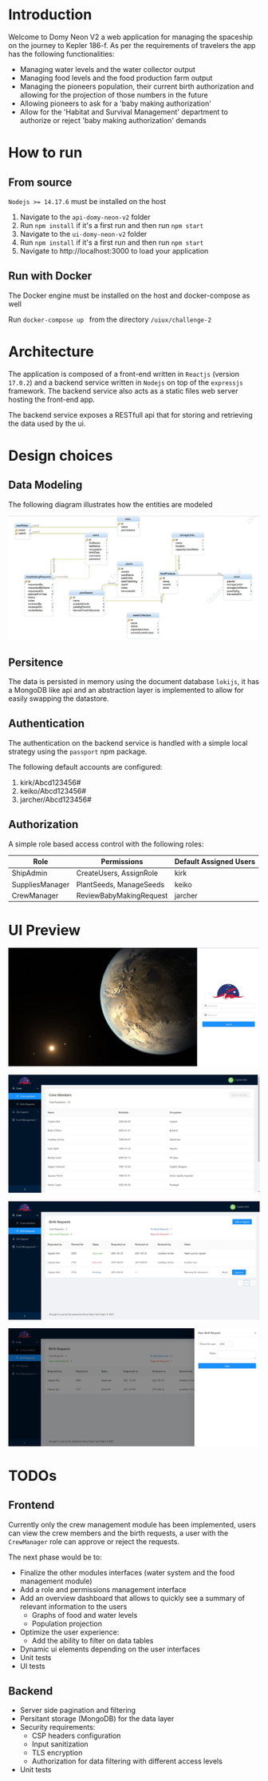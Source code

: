 # Introduction

Welcome to Domy Neon V2 a web application for managing the spaceship on the journey to Kepler 186-f. As per the requirements of travelers the app has the following functionalities:

+ Managing water levels and the water collector output
+ Managing food levels and the food production farm output
+ Managing the pioneers population, their current birth authorization and allowing for the projection of those numbers in the future
+ Allowing pioneers to ask for a 'baby making authorization'
+ Allow for the 'Habitat and Survival Management' department to authorize or reject 'baby making authorization' demands

# How to run

## From source

`Nodejs >= 14.17.6` must be installed on the host

1. Navigate to the `api-domy-neon-v2` folder
2. Run `npm install` if it's a first run and then run `npm start`
3. Navigate to the `ui-domy-neon-v2` folder
4. Run `npm install` if it's a first run and then run `npm start`
5. Navigate to http://localhost:3000 to load your application

## Run with Docker

The Docker engine must be installed on the host and docker-compose as well

Run `docker-compose up ` from the directory `/uiux/challenge-2`

# Architecture

The application is composed of a front-end written in `Reactjs` (version `17.0.2`) and a backend service written in `Nodejs` on top of the `expressjs` framework. The backend service also acts as a static files web server hosting the front-end app.

The backend service exposes a RESTfull api that for storing and retrieving the data used by the ui.


# Design choices

## Data Modeling

The following diagram illustrates how the entities are modeled

![Domy-Neon-DB-Schema](./docs-assets/db/db-schema.jpg)

## Persitence

The data is persisted in memory using the document database `lokijs`, it has a MongoDB like api and an abstraction layer is implemented to allow for easily swapping the datastore.

## Authentication

The authentication on the backend service is handled with a simple local strategy using the `passport` npm package.

The following default accounts are configured:

1. kirk/Abcd123456#
2. keiko/Abcd123456#
3. jarcher/Abcd123456#

## Authorization

A simple role based access control with the following roles:

| Role            | Permissions             | Default Assigned Users |
| --------------- | ----------------------- | ---------------------- |
| ShipAdmin       | CreateUsers, AssignRole | kirk                   |
| SuppliesManager | PlantSeeds, ManageSeeds | keiko                  |
| CrewManager     | ReviewBabyMakingRequest | jarcher                |


# UI Preview

![Login Page](./docs-assets/ui/domy-neon-v2-login-page.jpg)

![Cre Members](./docs-assets/ui/domy-neon-v2-crew-members-page.jpg)

![Birth Requests](./docs-assets/ui/domy-neon-v2-birth-requests-list.jpg)

![Add Birth Request](./docs-assets/ui/domy-neon-v2-add-birth-request.jpg)


# TODOs

## Frontend

Currently only the crew management module has been implemented, users can view the crew members and the birth requests, a user with the `CrewManager` role can approve or reject the requests.

The next phase would be to:
- Finalize the other modules interfaces (water system and the food management module)
- Add a role and permissions management interface
- Add an overview dashboard that allows to quickly see a summary of relevant information to the users
  - Graphs of food and water levels
  - Population projection
- Optimize the user experience:
  - Add the ability to filter on data tables
- Dynamic ui elements depending on the user interfaces
- Unit tests
- UI tests

## Backend

- Server side pagination and filtering
- Persitant storage (MongoDB) for the data layer
- Security requirements:
  - CSP headers configuration
  - Input sanitization
  - TLS encryption
  - Authorization for data filtering with different access levels
- Unit tests